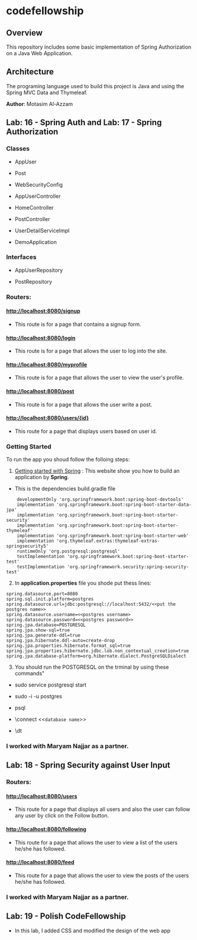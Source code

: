 # codefellowship

## Overview

This repository includes some basic implementation of Spring Authorization on a Java Web Application.

## Architecture

The programing language used to build this project is Java and using the Spring MVC Data and Thymeleaf.

**Author**: Motasim Al-Azzam 


## Lab: 16 - Spring Auth and Lab: 17 - Spring Authorization

### Classes

* AppUser

* Post

* WebSecurityConfig

* AppUserController

* HomeController

* PostController

* UserDetailServiceImpl

* DemoApplication

### Interfaces

* AppUserRepository

* PostRepository

### Routers:

#### [http://localhost:8080/signup](http://localhost:8080/signup)

* This route is for a page that contains a signup form.

#### [http://localhost:8080/login](http://localhost:8080/login)

* This route is for a page that allows the user to log into the site.

#### [http://localhost:8080/myprofile](http://localhost:8080/myprofile)

* This route is for a page that allows the user to view the user's profile.

#### [http://localhost:8080/post](http://localhost:8080/post)

* This route is for a page that allows the user write a post.

#### [http://localhost:8080/users/{id}](http://localhost:8080/users/{id})

* This route for a page that displays users based on user id.

### Getting Started

To run the app you shoud follow the folloing steps:

1. [Getting started with Spring](https://spring.io/guides/gs/serving-web-content/) : This website show you how to build an application by **Spring**.

 * This is the dependencies build.gradle file

```
    developmentOnly 'org.springframework.boot:spring-boot-devtools'
	implementation 'org.springframework.boot:spring-boot-starter-data-jpa'
	implementation 'org.springframework.boot:spring-boot-starter-security'
	implementation 'org.springframework.boot:spring-boot-starter-thymeleaf'
	implementation 'org.springframework.boot:spring-boot-starter-web'
	implementation 'org.thymeleaf.extras:thymeleaf-extras-springsecurity5'
	runtimeOnly 'org.postgresql:postgresql'
	testImplementation 'org.springframework.boot:spring-boot-starter-test'
	testImplementation 'org.springframework.security:spring-security-test'
 ```
2. In **application.properties** file you shode put thess lines:

```
spring.datasource.port=8080
spring.sql.init.platform=postgres
spring.datasource.url=jdbc:postgresql://localhost:5432/<<put the postgres name>>
spring.datasource.username=<<postgres username>
spring.datasource.password=<<postgres password>>
spring.jpa.database=POSTGRESQL
spring.jpa.show-sql=true
spring.jpa.generate-ddl=true
spring.jpa.hibernate.ddl-auto=create-drop
spring.jpa.properties.hibernate.format_sql=true
spring.jpa.properties.hibernate.jdbc.lob.non_contextual_creation=true
spring.jpa.database-platform=org.hibernate.dialect.PostgreSQLDialect
```

3.  You should run the POSTGRESQL on the trminal by using these commands"

   * sudo service postgresql start
   
   * sudo -i -u postgres

   * psql

   * \connect <<`database name`>>

   * \dt 


### I worked with **Maryam Najjar** as a partner.

 
 ## Lab: 18 - Spring Security against User Input

 ### Routers:

 #### [http://localhost:8080/users](http://localhost:8080/users)

 * This route for a page that displays all users and also the user can follow any user by click on the Follow button.

 #### [http://localhost:8080/following](http://localhost:8080/following)

 * This route for a page that allows the user to view a list of the users he/she has followed.

 #### [http://localhost:8080/feed](http://localhost:8080/feed)

 * This route for a page that allows the user to view the posts of the users he/she has followed.

 ### I worked with **Maryam Najjar** as a partner.

## Lab: 19 - Polish CodeFellowship

* In this lab, I added CSS and modified the design of the web app
